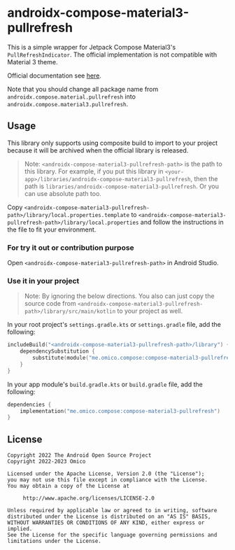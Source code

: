# androidx-compose-material3-pullrefresh

This is a simple wrapper for Jetpack Compose Material3's `PullRefreshIndicator`. The official implementation is not compatible with Material 3 theme.

Official documentation
see [here](<https://developer.android.com/reference/kotlin/androidx/compose/material/pullrefresh/package-summary#(androidx.compose.ui.Modifier).pullRefresh(androidx.compose.material.pullrefresh.PullRefreshState,kotlin.Boolean)>).

Note that you should change all package name from `androidx.compose.material.pullrefresh` into `androidx.compose.material3.pullrefresh`.

## Usage

This library only supports using composite build to import to your project because it will be archived when the official library is released.

> Note: `<androidx-compose-material3-pullrefresh-path>` is the path to this library. For example, if you put this library in `<your-app>/libraries/androidx-compose-material3-pullrefresh`, then the path is `libraries/androidx-compose-material3-pullrefresh`. Or you can use absolute path too.

Copy `<androidx-compose-material3-pullrefresh-path>/library/local.properties.template` to `<androidx-compose-material3-pullrefresh-path>/library/local.properties` and follow the instructions in the file to fit your environment.

### For try it out or contribution purpose

Open `<androidx-compose-material3-pullrefresh-path>` in Android Studio.

### Use it in your project

> Note: By ignoring the below directions. You also can just copy the source code from `<androidx-compose-material3-pullrefresh-path>/library/src/main/kotlin` to your project as well.

In your root project's `settings.gradle.kts` or `settings.gradle` file, add the following:

```kotlin
includeBuild("<androidx-compose-material3-pullrefresh-path>/library") {
    dependencySubstitution {
        substitute(module("me.omico.compose:compose-material3-pullrefresh")).using(project(":"))
    }
}
```

In your app module's `build.gradle.kts` or `build.gradle` file, add the following:

```kotlin
dependencies {
    implementation("me.omico.compose:compose-material3-pullrefresh")
}
```

## License

```text
Copyright 2022 The Android Open Source Project
Copyright 2022-2023 Omico

Licensed under the Apache License, Version 2.0 (the "License");
you may not use this file except in compliance with the License.
You may obtain a copy of the License at

     http://www.apache.org/licenses/LICENSE-2.0

Unless required by applicable law or agreed to in writing, software
distributed under the License is distributed on an "AS IS" BASIS,
WITHOUT WARRANTIES OR CONDITIONS OF ANY KIND, either express or implied.
See the License for the specific language governing permissions and
limitations under the License.
```
